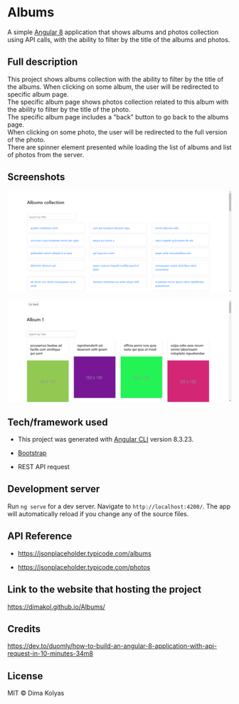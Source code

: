 # Albums

A simple [Angular 8](https://angular.io/) application that shows albums and photos collection using API calls, with the ability to filter by the title of the albums and photos.

## Full description

This project shows albums collection with the ability to filter by the title of the albums.
When clicking on some album, the user will be redirected to specific album page. </br>
The specific album page shows photos collection related to this album with the ability to filter by the title of the photo. </br>
The specific album page includes a "back" button to go back to the albums page. </br>
When clicking on some photo, the user will be redirected to the full version of the photo. </br>
There are spinner element presented while loading the list of albums and list of photos from the server.

## Screenshots

![image](layouts/albums-page.png?raw=true "Albums")

![image](layouts/photos-page.png?raw=true "Photos")

## Tech/framework used

- This project was generated with [Angular CLI](https://github.com/angular/angular-cli) version 8.3.23.

- [Bootstrap](https://getbootstrap.com/)

- REST API request

## Development server

Run `ng serve` for a dev server. Navigate to `http://localhost:4200/`. The app will automatically reload if you change any of the source files.

## API Reference

- https://jsonplaceholder.typicode.com/albums

- https://jsonplaceholder.typicode.com/photos

## Link to the website that hosting the project

https://dimakol.github.io/Albums/

## Credits

https://dev.to/duomly/how-to-build-an-angular-8-application-with-api-request-in-10-minutes-34m8

## License

MIT © Dima Kolyas
